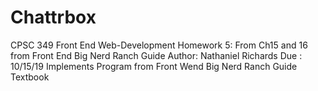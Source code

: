 # Chattrbox
CPSC 349 Front End Web-Development Homework 5: From Ch15 and 16  from Front End Big Nerd Ranch Guide
Author: Nathaniel Richards
Due : 10/15/19
Implements Program from Front Wend Big Nerd Ranch Guide Textbook
